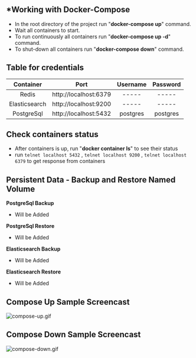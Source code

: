 
## *Working with Docker-Compose

- In the root directory of the project run "**docker-compose up**" command.
- Wait all containers to start.
- To run continuously all containers run  "**docker-compose up -d**" command.
- To shut-down all containers run  "**docker-compose down**" command.



## Table for credentials

|  Container  |        Port         |Username|Password|
|:-----------:|:-------------------:|:------:|:------:|
|    Redis    |http://localhost:6379| -----  | -----  |
|Elasticsearch|http://localhost:9200| -----  | -----  |
| PostgreSql  |http://localhost:5432|postgres|postgres|


## Check containers status

- After containers is up, run "**docker container ls**" to see their status
- run ```telnet localhost 5432``` , ```telnet localhost 9200```  , ```telnet localhost 6379``` to get response from containers


## Persistent Data - Backup and Restore Named Volume

**PostgreSql Backup**

- Will be Added

**PostgreSql Restore**

- Will be Added

**Elasticsearch Backup**

- Will be Added

**Elasticsearch Restore**

- Will be Added


## Compose Up Sample Screencast

![compose-up.gif](https://github.com/bilgeadamdev/docker_redis-postgresql-elasticsearch/blob/master/images/up_redis-postgresql-elasticsearch.gif)

## Compose Down Sample Screencast

![compose-down.gif](https://github.com/bilgeadamdev/docker_redis-postgresql-elasticsearch/blob/master/images/down_redis-postgresql-elasticsearch.gif)


